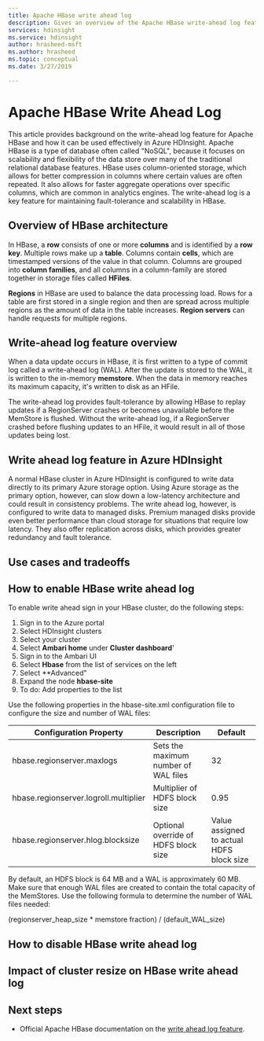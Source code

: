 ```yaml
---
title: Apache HBase write ahead log
description: Gives an overview of the Apache HBase write-ahead log feature and how it is used in Azure HDInsight.
services: hdinsight
ms.service: hdinsight
author: hrasheed-msft
ms.author: hrasheed
ms.topic: conceptual
ms.date: 3/27/2019

---
```

# Apache HBase Write Ahead Log

This article provides background on the write-ahead log feature for Apache HBase and how it can be used effectively in Azure HDInsight. Apache HBase is a type of database often called "NoSQL", because it focuses on scalability and flexibility of the data store over many of the traditional relational database features. HBase uses column-oriented storage, which allows for better compression in columns where certain values are often repeated. It also allows for faster aggregate operations over specific columns, which are common in analytics engines. The write-ahead log is a key feature for maintaining fault-tolerance and scalability in HBase.

## Overview of HBase architecture

In HBase, a **row** consists of one or more **columns** and is identified by a **row key**. Multiple rows make up a **table**. Columns contain **cells**, which are timestamped versions of the value in that column. Columns are grouped into **column families**, and all columns in a column-family are stored together in storage files called **HFiles**.

**Regions** in HBase are used to balance the data processing load. Rows for a table are first stored in a single region and then are spread across multiple regions as the amount of data in the table increases. **Region servers** can handle requests for multiple regions.

## Write-ahead log feature overview

When a data update occurs in HBase, it is first written to a type of commit log called a write-ahead log (WAL). After the update is stored to the WAL, it is written to the in-memory **memstore**. When the data in memory reaches its maximum capacity, it's written to disk as an HFile.

The write-ahead log provides fault-tolerance by allowing HBase to replay updates if a RegionServer crashes or becomes unavailable before the MemStore is flushed. Without the write-ahead log, if a RegionServer crashed before flushing updates to an HFile, it would result in all of those updates being lost.

## Write ahead log feature in Azure HDInsight

A normal HBase cluster in Azure HDInsight is configured to write data directly to its primary Azure storage option. Using Azure storage as the primary option, however, can slow down a low-latency architecture and could result in consistency problems. The write ahead log, however, is configured to write data to managed disks. Premium managed disks provide even better performance than cloud storage for situations that require low latency. They also offer replication across disks, which provides greater redundancy and fault tolerance.

## Use cases and tradeoffs

<!-- When should I enable WAL? When should I disable it? -->
<!-- What are the implication for the performance of by other HBase queries on the same cluster?-->

## How to enable HBase write ahead log

<!-- Does the enable/disable work for running clusters or only stopped ones? -->
<!-- Are we going to have our subscription whitelisted for screenshots? -->

To enable write ahead sign in your HBase cluster, do the following steps:

1. Sign in to the Azure portal
1. Select HDInsight clusters
1. Select your cluster
1. Select **Ambari home** under **Cluster dashboard**'
1. Sign in to the Ambari UI
1. Select **Hbase** from the list of services on the left
1. Select **Advanced"
1. Expand the node **hbase-site**
1. To do: Add properties to the list

Use the following properties in the hbase-site.xml configuration file to configure the size and number of WAL files:

| Configuration Property | Description | Default |
| -- | -- | -- |
|hbase.regionserver.maxlogs|Sets the maximum number of WAL files|32|
|hbase.regionserver.logroll.multiplier|Multiplier of HDFS block size|0.95|
|hbase.regionserver.hlog.blocksize|Optional override of HDFS block size|Value assigned to actual HDFS block size|

By default, an HDFS block is 64 MB and a WAL is approximately 60 MB. Make sure that enough WAL files are created to contain the total capacity of the MemStores. Use the following formula to determine the number of WAL files needed:

(regionserver_heap_size * memstore fraction) / (default_WAL_size)

## How to disable HBase write ahead log

<!-- Does the enable/disable work for running clusters or only stopped ones? -->
<!-- Are we going to have our subscription whitelisted for screenshots? -->

## Impact of cluster resize on HBase write ahead log

<!-- How does resize affect WAL? -->
<!-- Should the WAL feature be disabled before resizing? -->

## Next steps

* Official Apache HBase documentation on the [write ahead log feature](https://hbase.apache.org/book.html#wal).